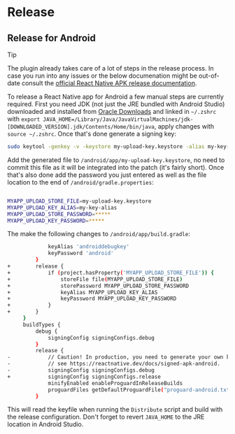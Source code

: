 # Release

## Release for Android

> [!TIP]
> The plugin already takes care of a lot of steps in the release process. In case you run into any issues or the below documenation might be out-of-date consult the [official React Native APK release documentation](https://reactnative.dev/docs/signed-apk-android).

To release a React Native app for Android a few manual steps are currently required. First you need JDK (not just the JRE bundled with Android Studio) downloaded and installed from [Oracle Downloads](https://www.oracle.com/java/technologies/downloads) and linked in `~/.zshrc` with `export JAVA_HOME=/Library/Java/JavaVirtualMachines/jdk-[DOWNLOADED_VERSION].jdk/Contents/Home/bin/java`, apply changes with `source ~/.zshrc`. Once that's done generate a signing key:

```sh
sudo keytool -genkey -v -keystore my-upload-key.keystore -alias my-key-alias -keyalg RSA -keysize 2048 -validity 10000
```

Add the generated file to `/android/app/my-upload-key.keystore`, no need to commit this file as it will be integrated into the patch (it's fairly short). Once that's also done add the password you just entered as well as the file location to the end of `/android/gradle.properties`:

```sh

MYAPP_UPLOAD_STORE_FILE=my-upload-key.keystore
MYAPP_UPLOAD_KEY_ALIAS=my-key-alias
MYAPP_UPLOAD_STORE_PASSWORD=*****
MYAPP_UPLOAD_KEY_PASSWORD=*****
```

The make the following changes to `/android/app/build.gradle`:

```sh
             keyAlias 'androiddebugkey'
             keyPassword 'android'
         }
+        release {
+            if (project.hasProperty('MYAPP_UPLOAD_STORE_FILE')) {
+                storeFile file(MYAPP_UPLOAD_STORE_FILE)
+                storePassword MYAPP_UPLOAD_STORE_PASSWORD
+                keyAlias MYAPP_UPLOAD_KEY_ALIAS
+                keyPassword MYAPP_UPLOAD_KEY_PASSWORD
+            }
+        }
     }
     buildTypes {
         debug {
             signingConfig signingConfigs.debug
         }
         release {
-            // Caution! In production, you need to generate your own keystore file.
-            // see https://reactnative.dev/docs/signed-apk-android.
-            signingConfig signingConfigs.debug
+            signingConfig signingConfigs.release
             minifyEnabled enableProguardInReleaseBuilds
             proguardFiles getDefaultProguardFile("proguard-android.txt"), "proguard-rules.pro"
         }
```

This will read the keyfile when running the `Distribute` script and build with the release configuration. Don't forget to revert `JAVA_HOME` to the JRE location in Android Studio.
